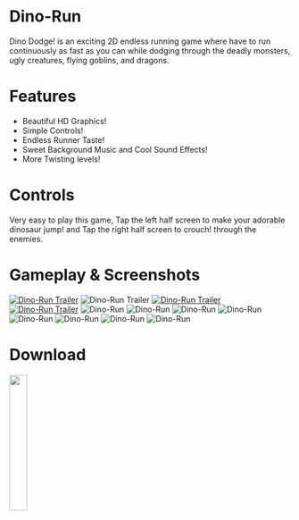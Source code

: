 # Dino-Run
Dino Dodge! is an exciting 2D endless running game where have to run continuously as fast as you can while dodging through the deadly monsters, ugly creatures, flying goblins, and dragons.

# Features
* Beautiful HD Graphics!
* Simple Controls!
* Endless Runner Taste!
* Sweet Background Music and Cool Sound Effects!
* More Twisting levels!

# Controls
Very easy to play this game, Tap the left half screen to make your adorable dinosaur jump! and Tap the right half screen to crouch! through the enemies.

# Gameplay & Screenshots
[![Dino-Run Trailer](https://i.ytimg.com/vi/zrwx7wKiqDY/maxresdefault.jpg)](https://youtu.be/zrwx7wKiqDY)
![Dino-Run Trailer](https://img.youtube.com/vi/zrwx7wKiqDY/0.jpg)
[![Dino-Run Trailer](https://img.youtube.com/vi/zrwx7wKiqDY/0.jpg)](https://www.youtube.com/watch?v=zrwx7wKiqDY)
[![Dino-Run Trailer](https://i.ytimg.com/vi/zrwx7wKiqDY/maxresdefault.jpg)](https://youtu.be/zrwx7wKiqDY)
![Dino-Run](https://play-lh.googleusercontent.com/QcYf32I1X0sMN48cQVL7dpqoOI8Funi-tfgZEY2-IiywU0dZawdHIVYLykBKVrDhRg=w1280-h720-rw)
![Dino-Run](https://play-lh.googleusercontent.com/BVqPc3qj0wiyvC_jdX323q737C2v2W3Oh9bLm_GQ_VztXOpIF6wsls3In4deNG0UhA=w1280-h720-rw)
![Dino-Run](https://play-lh.googleusercontent.com/xPWF3MXCMj2hj1yNux2f1PmBxwfePZilBg6COyxxzWBgY-X_rGq2hWZb158PUugOTWk=w1280-h720-rw)
![Dino-Run](https://play-lh.googleusercontent.com/Al-TaUD0V0zLi1qRT5QreF5N6BZ3FKH786wSXZbsXmiQP-vEEWRQB6RN7eT1MdiDSYA=w1280-h720-rw)
![Dino-Run](https://play-lh.googleusercontent.com/nDyXk_GcT0H9GYYRyT5_QXiaKToULSdFC9sG3agJi4pRAoy1HHjBRSvEh4_SS9H-YFg=w1280-h720-rw)
![Dino-Run](https://play-lh.googleusercontent.com/vhXqjgoEjvNd60oqZLZ9CYIMZWeSyPgA3ptVFkU2rV9L9oXHOSCNRe6rk-Pzk7p68obS=w1280-h720-rw)
![Dino-Run](https://play-lh.googleusercontent.com/t5wJ3pGde_dxUg19wOb29H9dxaUvDAsbTawU0VEJ4RZHmVzLfPn5PHLz7EWLH-egVQA=w1280-h720-rw)
![Dino-Run](https://play-lh.googleusercontent.com/Am2uQBDcp3Uw9Uonff0XaRCjEOD5N1R-I6Tw8xOxVeLGO4nIWCqUEoHm4qP28-kZsEo=w1280-h720-rw)

# Download
<a href="https://play.google.com/store/apps/details?id=com.BitForge.DinoDodge"><img src="https://camo.githubusercontent.com/b186460de0a3c0080a61547b3963b85bfa6881c448c105737ddd39731271d447/68747470733a2f2f706c61792e676f6f676c652e636f6d2f696e746c2f656e5f75732f6261646765732f696d616765732f617070732f656e2d706c61792d62616467652e706e67" align="left" height="25%" width="25%" ></a>
